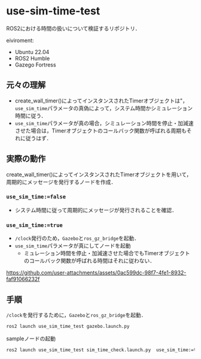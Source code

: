 # use-sim-time-test

ROS2における時間の扱いについて検証するリポジトリ．

eiviroment:

- Ubuntu 22.04
- ROS2 Humble
- Gazego Fortress

## 元々の理解

- create_wall_timer()によってインスタンスされたTimerオブジェクトは"，`use_sim_time`パラメータの真偽によって，システム時間かシミュレーション時間に従う．
- `use_sim_time`パラメータが真の場合，シミュレーション時間を停止・加減速させた場合は，Timerオブジェクトのコールバック関数が呼ばれる周期もそれに従うはず．

## 実際の動作

create_wall_timer()によってインスタンスされたTimerオブジェクトを用いて，周期的にメッセージを発行するノードを作成．

### `use_sim_time:=false`

- システム時間に従って周期的にメッセージが発行されることを確認．

### `use_sim_time:=true`

- `/clock`発行のため，`Gazebo`と`ros_gz_bridge`を起動．
- `use_sim_time`パラメータが真にしてノードを起動
  - ミュレーション時間を停止・加減速させた場合でもTimerオブジェクトのコールバック関数が呼ばれる時間はそれに従わない．

<https://github.com/user-attachments/assets/0ac599dc-98f7-4fe1-8932-faf91066232f>

## 手順

`/clock`を発行するために，`Gazebo`と`ros_gz_bridge`を起動．

```bash
ros2 launch use_sim_time_test gazebo.launch.py
```

sampleノードの起動

```bash
ros2 launch use_sim_time_test sim_time_check.launch.py  use_sim_time:=true
```
